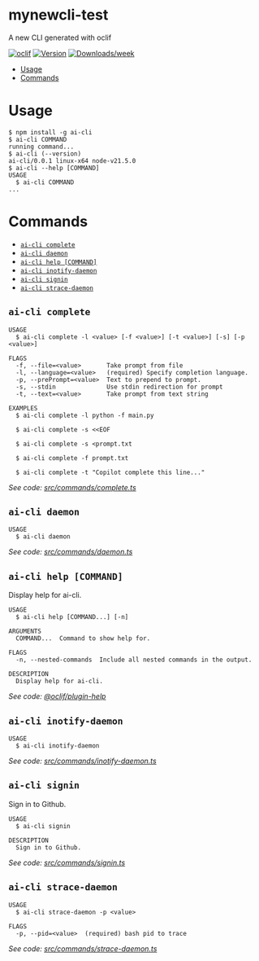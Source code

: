 mynewcli-test
=================

A new CLI generated with oclif


[![oclif](https://img.shields.io/badge/cli-oclif-brightgreen.svg)](https://oclif.io)
[![Version](https://img.shields.io/npm/v/mynewcli-test.svg)](https://npmjs.org/package/mynewcli-test)
[![Downloads/week](https://img.shields.io/npm/dw/mynewcli-test.svg)](https://npmjs.org/package/mynewcli-test)


<!-- toc -->
* [Usage](#usage)
* [Commands](#commands)
<!-- tocstop -->
# Usage
<!-- usage -->
```sh-session
$ npm install -g ai-cli
$ ai-cli COMMAND
running command...
$ ai-cli (--version)
ai-cli/0.0.1 linux-x64 node-v21.5.0
$ ai-cli --help [COMMAND]
USAGE
  $ ai-cli COMMAND
...
```
<!-- usagestop -->
# Commands
<!-- commands -->
* [`ai-cli complete`](#ai-cli-complete)
* [`ai-cli daemon`](#ai-cli-daemon)
* [`ai-cli help [COMMAND]`](#ai-cli-help-command)
* [`ai-cli inotify-daemon`](#ai-cli-inotify-daemon)
* [`ai-cli signin`](#ai-cli-signin)
* [`ai-cli strace-daemon`](#ai-cli-strace-daemon)

## `ai-cli complete`

```
USAGE
  $ ai-cli complete -l <value> [-f <value>] [-t <value>] [-s] [-p <value>]

FLAGS
  -f, --file=<value>       Take prompt from file
  -l, --language=<value>   (required) Specify completion language.
  -p, --prePrompt=<value>  Text to prepend to prompt.
  -s, --stdin              Use stdin redirection for prompt
  -t, --text=<value>       Take prompt from text string

EXAMPLES
  $ ai-cli complete -l python -f main.py

  $ ai-cli complete -s <<EOF

  $ ai-cli complete -s <prompt.txt

  $ ai-cli complete -f prompt.txt

  $ ai-cli complete -t "Copilot complete this line..."
```

_See code: [src/commands/complete.ts](https://github.com/xDepcio/ai-cli/blob/v0.0.1/src/commands/complete.ts)_

## `ai-cli daemon`

```
USAGE
  $ ai-cli daemon
```

_See code: [src/commands/daemon.ts](https://github.com/xDepcio/ai-cli/blob/v0.0.1/src/commands/daemon.ts)_

## `ai-cli help [COMMAND]`

Display help for ai-cli.

```
USAGE
  $ ai-cli help [COMMAND...] [-n]

ARGUMENTS
  COMMAND...  Command to show help for.

FLAGS
  -n, --nested-commands  Include all nested commands in the output.

DESCRIPTION
  Display help for ai-cli.
```

_See code: [@oclif/plugin-help](https://github.com/oclif/plugin-help/blob/v6.0.21/src/commands/help.ts)_

## `ai-cli inotify-daemon`

```
USAGE
  $ ai-cli inotify-daemon
```

_See code: [src/commands/inotify-daemon.ts](https://github.com/xDepcio/ai-cli/blob/v0.0.1/src/commands/inotify-daemon.ts)_

## `ai-cli signin`

Sign in to Github.

```
USAGE
  $ ai-cli signin

DESCRIPTION
  Sign in to Github.
```

_See code: [src/commands/signin.ts](https://github.com/xDepcio/ai-cli/blob/v0.0.1/src/commands/signin.ts)_

## `ai-cli strace-daemon`

```
USAGE
  $ ai-cli strace-daemon -p <value>

FLAGS
  -p, --pid=<value>  (required) bash pid to trace
```

_See code: [src/commands/strace-daemon.ts](https://github.com/xDepcio/ai-cli/blob/v0.0.1/src/commands/strace-daemon.ts)_
<!-- commandsstop -->

